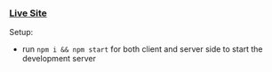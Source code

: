 ### [Live Site](https://jovial-bohr-cb2bc8.netlify.app)

Setup:

-   run `npm i && npm start` for both client and server side to start the development server
